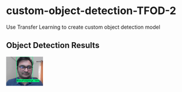 # custom-object-detection-TFOD-2
Use Transfer Learning to create custom object detection model


## Object Detection Results
<img title="Custom Object Detection" alt="Python" width="100px" src="results/object_detection_1.png" />
